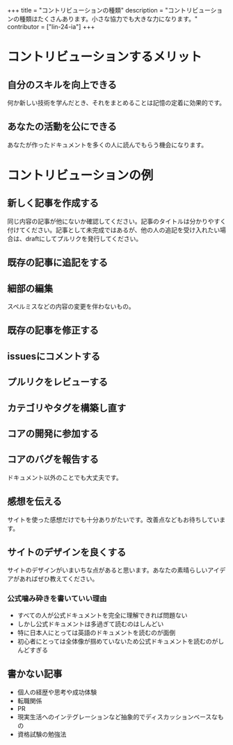 +++
title = "コントリビューションの種類"
description = "コントリビューションの種類はたくさんあります。小さな協力でも大きな力になります。"
contributor = ["lin-24-ia"]
+++

# コントリビューションするメリット

## 自分のスキルを向上できる

何か新しい技術を学んだとき、それをまとめることは記憶の定着に効果的です。

## あなたの活動を公にできる

あなたが作ったドキュメントを多くの人に読んでもらう機会になります。

# コントリビューションの例

## 新しく記事を作成する

同じ内容の記事が他にないか確認してください。記事のタイトルは分かりやすく付けてください。記事として未完成ではあるが、他の人の追記を受け入れたい場合は、draftにしてプルリクを発行してください。

## 既存の記事に追記をする

## 細部の編集

スペルミスなどの内容の変更を伴わないもの。

## 既存の記事を修正する

## issuesにコメントする

## プルリクをレビューする


## カテゴリやタグを構築し直す

## コアの開発に参加する

## コアのバグを報告する

ドキュメント以外のことでも大丈夫です。

## 感想を伝える

サイトを使った感想だけでも十分ありがたいです。改善点などもお待ちしています。

## サイトのデザインを良くする

サイトのデザインがいまいちな点があると思います。あなたの素晴らしいアイデアがあればぜひ教えてください。

###  公式噛み砕きを書いていい理由

- すべての人が公式ドキュメントを完全に理解できれば問題ない
- しかし公式ドキュメントは多過ぎて読むのはしんどい
- 特に日本人にとっては英語のドキュメントを読むのが面倒
- 初心者にとっては全体像が掴めていないため公式ドキュメントを読むのがしんどすぎる

## 書かない記事

- 個人の経歴や思考や成功体験
- 転職関係
- PR
- 現実生活へのインテグレーションなど抽象的でディスカッションベースなもの
- 資格試験の勉強法